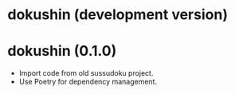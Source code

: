 # dokushin (development version)

# dokushin (0.1.0)

* Import code from old sussudoku project.
* Use Poetry for dependency management.
